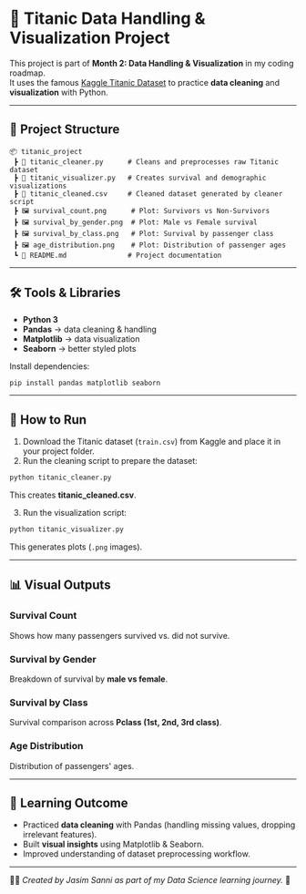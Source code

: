 
# 🚢 Titanic Data Handling & Visualization Project

This project is part of **Month 2: Data Handling & Visualization** in my coding roadmap.  
It uses the famous [Kaggle Titanic Dataset](https://www.kaggle.com/datasets/yasserh/titanic-dataset) to practice **data cleaning** and **visualization** with Python.

---

## 📂 Project Structure

```
📦 titanic_project
 ┣ 📜 titanic_cleaner.py      # Cleans and preprocesses raw Titanic dataset
 ┣ 📜 titanic_visualizer.py   # Creates survival and demographic visualizations
 ┣ 📜 titanic_cleaned.csv     # Cleaned dataset generated by cleaner script
 ┣ 🖼️ survival_count.png      # Plot: Survivors vs Non-Survivors
 ┣ 🖼️ survival_by_gender.png  # Plot: Male vs Female survival
 ┣ 🖼️ survival_by_class.png   # Plot: Survival by passenger class
 ┣ 🖼️ age_distribution.png    # Plot: Distribution of passenger ages
 ┗ 📜 README.md               # Project documentation
```

---

## 🛠️ Tools & Libraries

- **Python 3**
- **Pandas** → data cleaning & handling  
- **Matplotlib** → data visualization  
- **Seaborn** → better styled plots  

Install dependencies:

```bash
pip install pandas matplotlib seaborn
```

---

## 🚀 How to Run

1. Download the Titanic dataset (`train.csv`) from Kaggle and place it in your project folder.  
2. Run the cleaning script to prepare the dataset:

```bash
python titanic_cleaner.py
```

This creates **titanic_cleaned.csv**.

3. Run the visualization script:

```bash
python titanic_visualizer.py
```

This generates plots (`.png` images).

---

## 📊 Visual Outputs

### Survival Count
Shows how many passengers survived vs. did not survive.

### Survival by Gender
Breakdown of survival by **male vs female**.

### Survival by Class
Survival comparison across **Pclass (1st, 2nd, 3rd class)**.

### Age Distribution
Distribution of passengers' ages.

---

## 🎯 Learning Outcome

- Practiced **data cleaning** with Pandas (handling missing values, dropping irrelevant features).  
- Built **visual insights** using Matplotlib & Seaborn.  
- Improved understanding of dataset preprocessing workflow.

---

👨‍💻 *Created by Jasim Sanni as part of my Data Science learning journey.* 🚀
